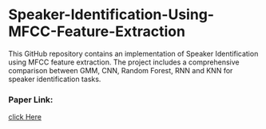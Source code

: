 # Speaker-Identification-Using-MFCC-Feature-Extraction
This GitHub repository contains an implementation of Speaker Identification using MFCC feature extraction. The project includes a comprehensive comparison between GMM, CNN, Random Forest, RNN and KNN for speaker identification tasks.

<p> 
  <h3>Paper Link: </h3> <a href="https://ieeexplore.ieee.org/document/10335892">click Here</a>
</p>


